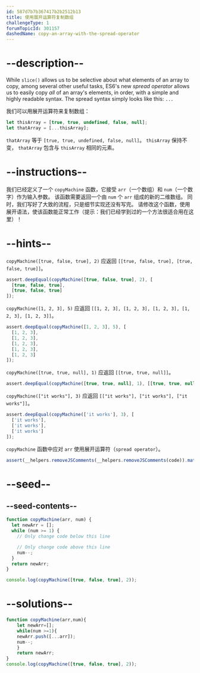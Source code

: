```yaml
---
id: 587d7b7b367417b2b2512b13
title: 使用展开运算符复制数组
challengeType: 1
forumTopicId: 301157
dashedName: copy-an-array-with-the-spread-operator
---
```


# --description--

While `slice()` allows us to be selective about what elements of an array to copy, among several other useful tasks, ES6's new <dfn>spread operator</dfn> allows us to easily copy *all* of an array's elements, in order, with a simple and highly readable syntax. The spread syntax simply looks like this: `...`

我们可以用展开运算符来复制数组：

```js
let thisArray = [true, true, undefined, false, null];
let thatArray = [...thisArray];
```

`thatArray` 等于 `[true, true, undefined, false, null]`。 `thisArray` 保持不变， `thatArray` 包含与 `thisArray` 相同的元素。

# --instructions--

我们已经定义了一个 `copyMachine` 函数，它接受 `arr`（一个数组）和 `num`（一个数字）作为输入参数。 该函数需要返回一个由 `num` 个 `arr` 组成的新的二维数组。 同时，我们写好了大致的流程，只是细节实现还没有写完。 请修改这个函数，使用展开语法，使该函数能正常工作（提示：我们已经学到过的一个方法很适合用在这里）！

# --hints--

`copyMachine([true, false, true], 2)` 应返回 `[[true, false, true], [true, false, true]]`。

```js
assert.deepEqual(copyMachine([true, false, true], 2), [
  [true, false, true],
  [true, false, true]
]);
```

`copyMachine([1, 2, 3], 5)` 应返回 `[[1, 2, 3], [1, 2, 3], [1, 2, 3], [1, 2, 3], [1, 2, 3]]`。

```js
assert.deepEqual(copyMachine([1, 2, 3], 5), [
  [1, 2, 3],
  [1, 2, 3],
  [1, 2, 3],
  [1, 2, 3],
  [1, 2, 3]
]);
```

`copyMachine([true, true, null], 1)` 应返回 `[[true, true, null]]`。

```js
assert.deepEqual(copyMachine([true, true, null], 1), [[true, true, null]]);
```

`copyMachine(["it works"], 3)` 应返回 `[["it works"], ["it works"], ["it works"]]`。

```js
assert.deepEqual(copyMachine(['it works'], 3), [
  ['it works'],
  ['it works'],
  ['it works']
]);
```

`copyMachine` 函数中应对 `arr` 使用展开运算符（`spread operator`）。

```js
assert(__helpers.removeJSComments(__helpers.removeJSComments(code)).match(/\.\.\.\s*arr/));
```

# --seed--

## --seed-contents--

```js
function copyMachine(arr, num) {
  let newArr = [];
  while (num >= 1) {
    // Only change code below this line

    // Only change code above this line
    num--;
  }
  return newArr;
}

console.log(copyMachine([true, false, true], 2));
```

# --solutions--

```js
function copyMachine(arr,num){
    let newArr=[];
    while(num >=1){
    newArr.push([...arr]);
    num--;
    }
    return newArr;
}
console.log(copyMachine([true, false, true], 2));
```
